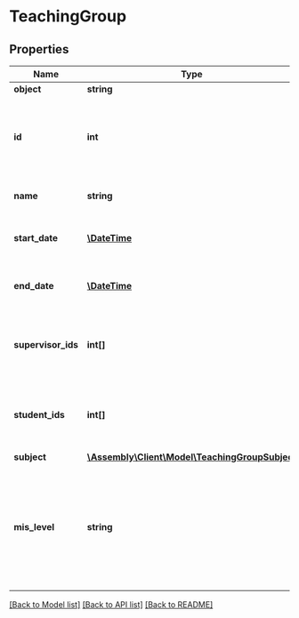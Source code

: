 # TeachingGroup

## Properties
Name | Type | Description | Notes
------------ | ------------- | ------------- | -------------
**object** | **string** | Object type | [optional] 
**id** | **int** | Internal stable ID given to all teaching groups in the Platform | [optional] 
**name** | **string** | Name of teaching group | [optional] 
**start_date** | [**\DateTime**](\DateTime.md) | The start date of the teaching group | [optional] 
**end_date** | [**\DateTime**](\DateTime.md) | The end date of the teaching group | [optional] 
**supervisor_ids** | **int[]** | The IDs of supervisors associated with the teaching group | [optional] 
**student_ids** | **int[]** | The IDs of students associated with the teaching group | [optional] 
**subject** | [**\Assembly\Client\Model\TeachingGroupSubject**](TeachingGroupSubject.md) |  | [optional] 
**mis_level** | **string** | The official examination or assessment &#39;level&#39; of the teaching group taken directly from the MIS | [optional] 

[[Back to Model list]](../README.md#documentation-for-models) [[Back to API list]](../README.md#documentation-for-api-endpoints) [[Back to README]](../README.md)



